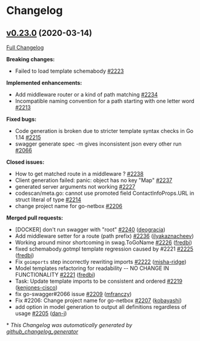 # Changelog

## [v0.23.0](https://github.com/circl-dev/go-swagger/tree/v0.23.0) (2020-03-14)

[Full Changelog](https://github.com/circl-dev/go-swagger/compare/v0.22.0...v0.23.0)

**Breaking changes:**

- Failed to load template schemabody [\#2223](https://github.com/circl-dev/go-swagger/issues/2223)

**Implemented enhancements:**

- Add middleware router or a kind of path matching [\#2234](https://github.com/circl-dev/go-swagger/issues/2234)
- Incompatible naming convention for a path starting with one letter word [\#2213](https://github.com/circl-dev/go-swagger/issues/2213)

**Fixed bugs:**

- Code generation is broken due to stricter template syntax checks in Go 1.14 [\#2215](https://github.com/circl-dev/go-swagger/issues/2215)
- swagger generate spec -m gives inconsistent json every other run [\#2066](https://github.com/circl-dev/go-swagger/issues/2066)

**Closed issues:**

- How to get matched route in a middleware ? [\#2238](https://github.com/circl-dev/go-swagger/issues/2238)
- Client generation failed: panic: object has no key "Map" [\#2237](https://github.com/circl-dev/go-swagger/issues/2237)
- generated server arguments not working [\#2227](https://github.com/circl-dev/go-swagger/issues/2227)
- codescan/meta.go: cannot use promoted field ContactInfoProps.URL in struct literal of type [\#2214](https://github.com/circl-dev/go-swagger/issues/2214)
- change project name for go-netbox [\#2206](https://github.com/circl-dev/go-swagger/issues/2206)

**Merged pull requests:**

- \[DOCKER\] don't run swagger with "root" [\#2240](https://github.com/circl-dev/go-swagger/pull/2240) ([deogracia](https://github.com/deogracia))
- Add middleware setter for a route \(path prefix\) [\#2236](https://github.com/circl-dev/go-swagger/pull/2236) ([ilyakaznacheev](https://github.com/ilyakaznacheev))
- Working around minor shortcoming in swag.ToGoName [\#2226](https://github.com/circl-dev/go-swagger/pull/2226) ([fredbi](https://github.com/fredbi))
- fixed schemabody.gotmpl template regression caused by \#2221 [\#2225](https://github.com/circl-dev/go-swagger/pull/2225) ([fredbi](https://github.com/fredbi))
- Fix `goimports` step incorrectly rewriting imports [\#2222](https://github.com/circl-dev/go-swagger/pull/2222) ([misha-ridge](https://github.com/misha-ridge))
- Model templates refactoring for readability -- NO CHANGE IN FUNCTIONALITY [\#2221](https://github.com/circl-dev/go-swagger/pull/2221) ([fredbi](https://github.com/fredbi))
- Task: Update template imports to be consistent and ordered [\#2219](https://github.com/circl-dev/go-swagger/pull/2219) ([kenjones-cisco](https://github.com/kenjones-cisco))
- fix go-swagger\#2066 issue [\#2209](https://github.com/circl-dev/go-swagger/pull/2209) ([mfranczy](https://github.com/mfranczy))
- Fix \#2206: Change project name for go-netbox [\#2207](https://github.com/circl-dev/go-swagger/pull/2207) ([kobayashi](https://github.com/kobayashi))
- add option in model generation to output all definitions regardless of usage [\#2205](https://github.com/circl-dev/go-swagger/pull/2205) ([dan-j](https://github.com/dan-j))



\* *This Changelog was automatically generated by [github_changelog_generator](https://github.com/github-changelog-generator/github-changelog-generator)*
